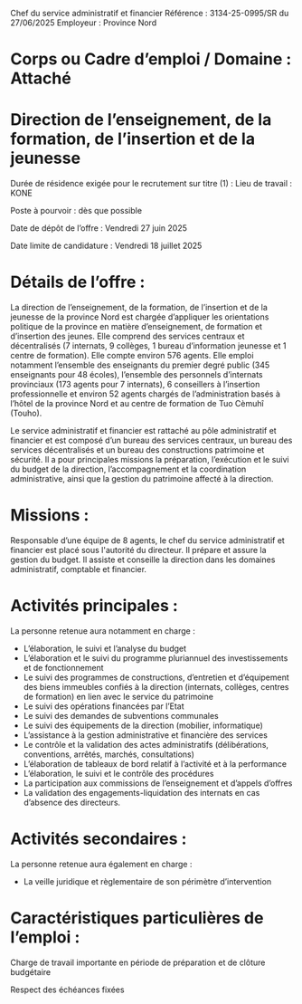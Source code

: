 
Chef du service administratif et financier
Référence : 3134-25-0995/SR du 27/06/2025
Employeur : Province Nord

# Corps ou Cadre d’emploi / Domaine : Attaché

# Direction de l’enseignement, de la formation, de l’insertion et de la jeunesse

Durée de résidence exigée pour le recrutement sur titre (1) : Lieu de travail : KONE

Poste à pourvoir : dès que possible

Date de dépôt de l’offre : Vendredi 27 juin 2025

Date limite de candidature : Vendredi 18 juillet 2025

# Détails de l’offre :

La direction de l’enseignement, de la formation, de l’insertion et de la jeunesse de la province Nord est chargée d’appliquer les orientations politique de la province en matière d’enseignement, de formation et d’insertion des jeunes. Elle comprend des services centraux et décentralisés (7 internats, 9 collèges, 1 bureau d’information jeunesse et 1 centre de formation). Elle compte environ 576 agents. Elle emploi notamment l’ensemble des enseignants du premier degré public (345 enseignants pour 48 écoles), l’ensemble des personnels d’internats provinciaux (173 agents pour 7 internats), 6 conseillers à l’insertion professionnelle et environ 52 agents chargés de l’administration basés à l’hôtel de la province Nord et au centre de formation de Tuo Cèmuhî (Touho).

Le service administratif et financier est rattaché au pôle administratif et financier et est composé d’un bureau des services centraux, un bureau des services décentralisés et un bureau des constructions patrimoine et sécurité. Il a pour principales missions la préparation, l’exécution et le suivi du budget de la direction, l’accompagnement et la coordination administrative, ainsi que la gestion du patrimoine affecté à la direction.

# Missions :

Responsable d’une équipe de 8 agents, le chef du service administratif et financier est placé sous l'autorité du directeur. Il prépare et assure la gestion du budget. Il assiste et conseille la direction dans les domaines administratif, comptable et financier.

# Activités principales :

La personne retenue aura notamment en charge :

- L’élaboration, le suivi et l’analyse du budget
- L’élaboration et le suivi du programme pluriannuel des investissements et de fonctionnement
- Le suivi des programmes de constructions, d’entretien et d’équipement des biens immeubles confiés à la direction (internats, collèges, centres de formation) en lien avec le service du patrimoine
- Le suivi des opérations financées par l’Etat
- Le suivi des demandes de subventions communales
- Le suivi des équipements de la direction (mobilier, informatique)
- L’assistance à la gestion administrative et financière des services
- Le contrôle et la validation des actes administratifs (délibérations, conventions, arrêtés, marchés, consultations)
- L’élaboration de tableaux de bord relatif à l’activité et à la performance
- L’élaboration, le suivi et le contrôle des procédures
- La participation aux commissions de l’enseignement et d’appels d’offres
- La validation des engagements-liquidation des internats en cas d’absence des directeurs.

# Activités secondaires :

La personne retenue aura également en charge :

- La veille juridique et règlementaire de son périmètre d’intervention

# Caractéristiques particulières de l’emploi :

Charge de travail importante en période de préparation et de clôture budgétaire

Respect des échéances fixées

